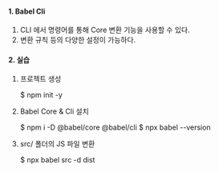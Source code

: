 #### 1. Babel Cli
1. CLI 에서 명령어를 통해 Core 변환 기능을 사용할 수 있다.
2. 변환 규칙 등의 다양한 설정이 가능하다.

#### 2. 실습
1. 프로젝트 생성
   
    $ npm init -y

2. Babel Core & Cli 설치
    
    $ npm i -D @babel/core @babel/cli
    $ npx babel --version

3. src/ 폴더의 JS 파일 변환
    
    $ npx babel src -d dist